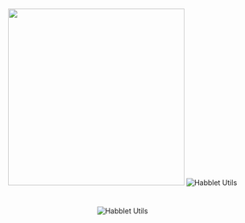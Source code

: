 <br>
<div align="center">

[<img src="https://i.imgur.com/fx3oRuc.png" width="350"/>](https://i.imgur.com/aHbAqzK.png)
![Habblet Utils](https://i.imgur.com/nXZwUzG.gif)
<h1 align="center"></h1>

![Habblet Utils](https://i.imgur.com/GGrV2Gi.png)
</div>